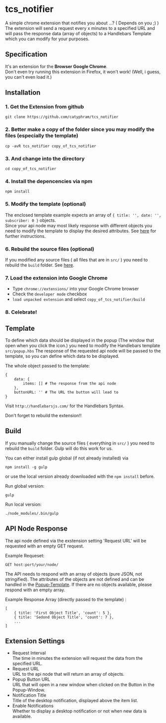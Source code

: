 tcs_notifier
============

A simple chrome extension that notifies you about ...? ( Depends on you ;) )  
The extension will send a request every x minutes to a specified URL and will pass the response data (array of objects) to a Handlebars Template which you can modify for your purposes.

## Specification

It's an extension for the **Browser Google Chrome**.  
Don't even try running this extension in Firefox, it won't work! (Well, i guess, you can't even load it.)


## Installation

### 1. Get the Extension from github

	git clone https://github.com/catyphram/tcs_notifier
	
### 2. Better make a copy of the folder since you may modify the files (especially the template)

	cp -avR tcs_notifier copy_of_tcs_notifier
	
### 3. And change into the directory

	cd copy_of_tcs_notifier

### 4. Install the depencencies via npm

	npm install
	
### 5. Modify the template (optional)

The enclosed template example expects an array of `{ title: '', date: '', subscriber: 0 }` objects.  
Since your api node may most likely response with different objects you need to modify the template to display the desired attributes. See [here](#template) for further instructions.

### 6. Rebuild the source files (optional)

If you modified any source files ( all files that are in `src/` ) you need to rebuild the `build` folder. See [here](#build).

### 7. Load the extension into Google Chrome

* Type `chrome://extensions/` into your Google Chrome browser
* Check the `developer mode` checkbox
* `load unpacked extension` and select `copy_of_tcs_notifier/build`

### 8. Celebrate!


## <a name="template"></a>Template

To define which data should be displayed in the popup (The window that open when you click the icon.) you need to modify the Handlebars template `src/popup.hbs` The response of the requested api node will be passed to the template, so you can define which data to be displayed.

The whole object passed to the template:

```
{
	data: {
		items: [] # The response from the api node
	},
	buttonURL: '' # The URL the button will lead to
}
```

Visit `http://handlebarsjs.com/` for the Handlebars Syntax.

Don't forget to rebuild the extension!!


## <a name="build"></a>Build

If you manually change the source files ( everything in `src/` ) you need to rebuild the `build` folder. Gulp will do this work for us.

You can either install gulp global (if not already installed) via 
	
	npm install -g gulp

or use the local version already downloaded with the `npm install` before.

Run global version:

	gulp

Run local version:

	./node_modules/.bin/gulp
	
	
## API Node Response

The api node defined via the exstension setting 'Request URL' will be requested with an empty GET request.

Example Requeset:

	GET host:port/your/node/
	
The API needs to respond with an array of objects (pure JSON, not stringified). The attributes of the objects are not defined and can be handled in the [Popup-Template](#template). If there are no objects available, please respond with an empty array.

Example Response Array (directly passed to the template) :

```
[
	{ title: 'First Object Title', 'count': 5 },
	{ title: 'Sedond Object Title', 'count': 7 },
	...
]
```


## Extension Settings

* Request Interval  
The time in minutes the extension will request the data from the specified URL.
* Request URL  
URL to the api node that will return an array of objects.
* Popup Button URL  
URL that will open in a new window when clicked on the Button in the Popup-Window.
* Notification Title  
Title of the desktop notification, displayed above the item list.
* Enable Notifications  
Whether to display a desktop notification or not when new data is available.

